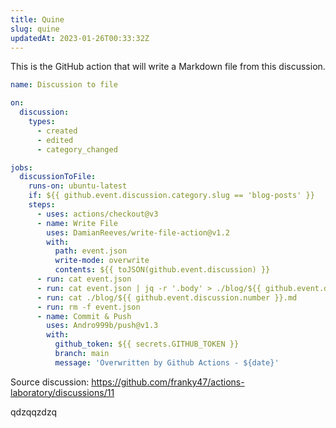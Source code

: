 ```yaml
---
title: Quine
slug: quine
updatedAt: 2023-01-26T00:33:32Z
---
```

This is the GitHub action that will write a Markdown file from this discussion.

```yaml
name: Discussion to file

on:
  discussion:
    types:
      - created
      - edited
      - category_changed

jobs:
  discussionToFile:
    runs-on: ubuntu-latest
    if: ${{ github.event.discussion.category.slug == 'blog-posts' }}
    steps:
      - uses: actions/checkout@v3
      - name: Write File
        uses: DamianReeves/write-file-action@v1.2
        with:
          path: event.json
          write-mode: overwrite
          contents: ${{ toJSON(github.event.discussion) }}
      - run: cat event.json
      - run: cat event.json | jq -r '.body' > ./blog/${{ github.event.discussion.number }}.md
      - run: cat ./blog/${{ github.event.discussion.number }}.md
      - run: rm -f event.json
      - name: Commit & Push
        uses: Andro999b/push@v1.3
        with:
          github_token: ${{ secrets.GITHUB_TOKEN }}
          branch: main
          message: 'Overwritten by Github Actions - ${date}'
```

Source discussion: https://github.com/franky47/actions-laboratory/discussions/11

qdzqqzdzq